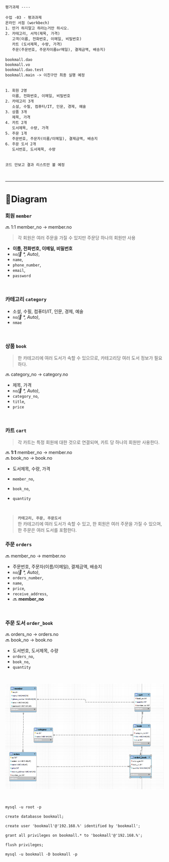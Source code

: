 ```text
평가과제 ----

수업 -03 - 평과과제
온라인 서점 (workbech)
1. 딴거 하지말고 하라는거만 하시오.
2. 카테고리, 서적(제목, 가격)
   고객(이름, 전화번호, 이메일, 비밀번호)
   카트 (도서제목, 수량, 가격)
   주문(주문번호, 주문자이름or메일), 결제금액, 배송지)

bookmall.dao
bookmall.vo
bookmall.dao.test
bookmall.main -> 이친구만 최종 실행 예정


1. 회원 2명
   이름, 전화번호, 이메일, 비밀번호
2. 카테고리 3개
   소설, 수필, 컴퓨터/IT, 인문, 경제, 예술
3. 상품 3개
   제목, 가격
4. 카트 2개
   도서제목, 수량, 가격
5. 주문 1개
   주문번호, 주문자(이름/이메일), 결제금액, 배송지
6. 주문 도서 2개
   도서번호, 도서제목, 수량


코드 안보고 결과 리스트만 볼 예정

```

<br/>

---

# 📃Diagram

### 회원 `member`

🔜 1:1 member_no -> member.no   
> 각 회원은 여러 주문을 가질 수 있지만 주문당 하나의 회원만 사용

* **이름, 전화번호, 이메일, 비밀번호**
* `no`_(🔑 *, Auto)_,   
* `name`,   
* `phone_number`,   
* `email`,    
* `password`

<br/>

### 카테고리 `category`

* 소설, 수필, 컴퓨터/IT, 인문, 경제, 예술
* `no`_(🔑 *, Auto)_,   
* `nmae`

<br/>

### 상품 `book`
> 한 카테고리에 여러 도서가 속할 수 있으므로, 카테고리당 여러 도서 정보가 필요하다.    

🔜 category_no -> category.no

* 제목, 가격
* `no`_(🔑 *, Auto)_,    
* `category_no`,   
* `title`,    
* `price`

<br/>

### 카트 `cart`
> 각 카트는 특정 회원에 대한 것으로 연결되며, 카트 당 하나의 회원만 사용한다.

🔜 **1:1** member_no -> member.no   
🔜 book_no -> book.no

* 도서제목, 수량, 가격
* `member_no`,    
* `book_no`,   
* `quantity`

  <br/>

> **`카테고리, 주문, 주문도서`**  
> 한 카테고리에 여러 도서가 속할 수 있고, 한 회원은 여러 주문을 가질 수 있으며,    
> 한 주문은 여러 도서를 포함한다.
### 주문 `orders`

🔜 member_no -> member.no

* 주문번호, 주문자(이름/이메일), 결제금액, 배송지
* `no`_(🔑 *, Auto)_,    
* `orders_number`,   
* `name`,   
* `price`,  
* `receive_address`,   
* 🔜 **member_no**

<br/>

### 주문 도서 `order_book`

🔜 orders_no -> orders.no  
🔜 book_no -> book.no

* 도서번호, 도서제목, 수량
* `orders_no`,   
* `book_no`,   
* `quantity`

<br/>

![img.png](img.png)



<br/>

```mysql
mysql -u root -p
```

```mysql
create databasse bookmall;
```

```mysql
create user 'bookmall'@'192.168.%' identified by 'bookmall';
```

```mysql
grant all privileges on bookmall.* to 'bookmall'@'192.168.%';
```

```mysql
flush privileges; 
```
```mysql
mysql -u bookmall -D bookmall -p
```


